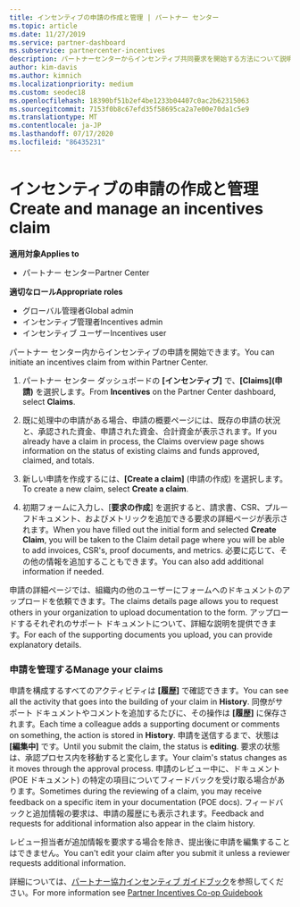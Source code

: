 ```yaml
---
title: インセンティブの申請の作成と管理 | パートナー センター
ms.topic: article
ms.date: 11/27/2019
ms.service: partner-dashboard
ms.subservice: partnercenter-incentives
description: パートナーセンターからインセンティブ共同要求を開始する方法について説明します。 申請を構成するすべてのアクティビティは履歴で確認できます。
author: kim-davis
ms.author: kimnich
ms.localizationpriority: medium
ms.custom: seodec18
ms.openlocfilehash: 18390bf51b2ef4be1233b04407c0ac2b62315063
ms.sourcegitcommit: 7153f0b8c67efd35f58695ca2a7e00e70da1c5e9
ms.translationtype: MT
ms.contentlocale: ja-JP
ms.lasthandoff: 07/17/2020
ms.locfileid: "86435231"
---
```

# <a name="create-and-manage-an-incentives-claim"></a><span data-ttu-id="94cba-104">インセンティブの申請の作成と管理</span><span class="sxs-lookup"><span data-stu-id="94cba-104">Create and manage an incentives claim</span></span>

<span data-ttu-id="94cba-105">**適用対象**</span><span class="sxs-lookup"><span data-stu-id="94cba-105">**Applies to**</span></span>
- <span data-ttu-id="94cba-106">パートナー センター</span><span class="sxs-lookup"><span data-stu-id="94cba-106">Partner Center</span></span>

<span data-ttu-id="94cba-107">**適切なロール**</span><span class="sxs-lookup"><span data-stu-id="94cba-107">**Appropriate roles**</span></span>

- <span data-ttu-id="94cba-108">グローバル管理者</span><span class="sxs-lookup"><span data-stu-id="94cba-108">Global admin</span></span>
- <span data-ttu-id="94cba-109">インセンティブ管理者</span><span class="sxs-lookup"><span data-stu-id="94cba-109">Incentives admin</span></span>
- <span data-ttu-id="94cba-110">インセンティブ ユーザー</span><span class="sxs-lookup"><span data-stu-id="94cba-110">Incentives user</span></span>

<span data-ttu-id="94cba-111">パートナー センター内からインセンティブの申請を開始できます。</span><span class="sxs-lookup"><span data-stu-id="94cba-111">You can initiate an incentives claim from within Partner Center.</span></span> 

1. <span data-ttu-id="94cba-112">パートナー センター ダッシュボードの **[インセンティブ]** で、**[Claims]\(申請\)** を選択します。</span><span class="sxs-lookup"><span data-stu-id="94cba-112">From **Incentives** on the Partner Center dashboard, select **Claims**.</span></span>

2.  <span data-ttu-id="94cba-113">既に処理中の申請がある場合、申請の概要ページには、既存の申請の状況と、承認された資金、申請された資金、合計資金が表示されます。</span><span class="sxs-lookup"><span data-stu-id="94cba-113">If you already have a claim in process, the Claims overview page shows information on the status of existing claims and funds approved, claimed, and totals.</span></span>

3.  <span data-ttu-id="94cba-114">新しい申請を作成するには、**[Create a claim]** (申請の作成) を選択します。</span><span class="sxs-lookup"><span data-stu-id="94cba-114">To create a new claim, select **Create a claim**.</span></span>

4.  <span data-ttu-id="94cba-115">初期フォームに入力し、[**要求の作成**] を選択すると、請求書、CSR、プルーフドキュメント、およびメトリックを追加できる要求の詳細ページが表示されます。</span><span class="sxs-lookup"><span data-stu-id="94cba-115">When you have filled out the initial form and selected **Create Claim**, you will be taken to the Claim detail page where you will be able to add invoices, CSR's, proof documents, and metrics.</span></span> <span data-ttu-id="94cba-116">必要に応じて、その他の情報を追加することもできます。</span><span class="sxs-lookup"><span data-stu-id="94cba-116">You can also add additional information if needed.</span></span>

<span data-ttu-id="94cba-117">申請の詳細ページでは、組織内の他のユーザーにフォームへのドキュメントのアップロードを依頼できます。</span><span class="sxs-lookup"><span data-stu-id="94cba-117">The claims details page allows you to request others in your organization to upload documentation to the form.</span></span> <span data-ttu-id="94cba-118">アップロードするそれぞれのサポート ドキュメントについて、詳細な説明を提供できます。</span><span class="sxs-lookup"><span data-stu-id="94cba-118">For each of the supporting documents you upload, you can provide explanatory details.</span></span> 

### <a name="manage-your-claims"></a><span data-ttu-id="94cba-119">申請を管理する</span><span class="sxs-lookup"><span data-stu-id="94cba-119">Manage your claims</span></span>

<span data-ttu-id="94cba-120">申請を構成するすべてのアクティビティは **[履歴]** で確認できます。</span><span class="sxs-lookup"><span data-stu-id="94cba-120">You can see all the activity that goes into the building of your claim in **History**.</span></span> <span data-ttu-id="94cba-121">同僚がサポート ドキュメントやコメントを追加するたびに、その操作は **[履歴]** に保存されます。</span><span class="sxs-lookup"><span data-stu-id="94cba-121">Each time a colleague adds a supporting document or comments on something, the action is stored in **History**.</span></span> <span data-ttu-id="94cba-122">申請を送信するまで、状態は **[編集中]** です。</span><span class="sxs-lookup"><span data-stu-id="94cba-122">Until you submit the claim, the status is **editing**.</span></span> <span data-ttu-id="94cba-123">要求の状態は、承認プロセス内を移動すると変化します。</span><span class="sxs-lookup"><span data-stu-id="94cba-123">Your claim's status changes as it moves through the approval process.</span></span> <span data-ttu-id="94cba-124">申請のレビュー中に、ドキュメント (POE ドキュメント) の特定の項目についてフィードバックを受け取る場合があります。</span><span class="sxs-lookup"><span data-stu-id="94cba-124">Sometimes during the reviewing of a claim, you may receive feedback on a specific item in your documentation (POE docs).</span></span> <span data-ttu-id="94cba-125">フィードバックと追加情報の要求は、申請の履歴にも表示されます。</span><span class="sxs-lookup"><span data-stu-id="94cba-125">Feedback and requests for additional information also appear in the claim history.</span></span> 

<span data-ttu-id="94cba-126">レビュー担当者が追加情報を要求する場合を除き、提出後に申請を編集することはできません。</span><span class="sxs-lookup"><span data-stu-id="94cba-126">You can't edit your claim after you submit it unless a reviewer requests additional information.</span></span>

<span data-ttu-id="94cba-127">詳細については、[パートナー協力インセンティブ ガイドブック](https://assets.microsoft.com/coop-guidebook.pdf)を参照してください。</span><span class="sxs-lookup"><span data-stu-id="94cba-127">For more information see [Partner Incentives Co-op Guidebook](https://assets.microsoft.com/coop-guidebook.pdf)</span></span>
